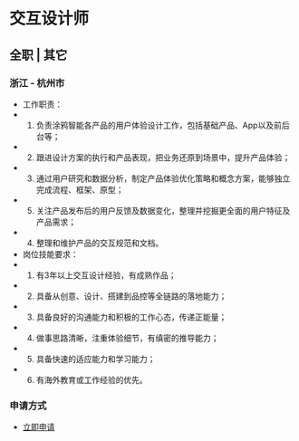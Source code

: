 
# 交互设计师
## 全职  |  其它
### 浙江 - 杭州市

- 工作职责：
- 1. 负责涂鸦智能各产品的用户体验设计工作，包括基础产品、App以及前后台等；
- 2. 跟进设计方案的执行和产品表现，把业务还原到场景中，提升产品体验；
- 3. 通过用户研究和数据分析，制定产品体验优化策略和概念方案，能够独立完成流程、框架、原型；
- 5. 关注产品发布后的用户反馈及数据变化，整理并挖掘更全面的用户特征及产品需求；
- 4. 整理和维护产品的交互规范和文档。
- 岗位技能要求：
- 1. 有3年以上交互设计经验，有成熟作品；
- 2. 具备从创意、设计、搭建到品控等全链路的落地能力；
- 3. 具备良好的沟通能力和积极的工作心态，传递正能量；
- 4. 做事思路清晰，注重体验细节，有缜密的推导能力；
- 5. 具备快速的适应能力和学习能力；
- 6. 有海外教育或工作经验的优先。
### 申请方式
- <a href="mailto:hr@tuya.com?subject=求职简历-交互设计师-来自GitHub">立即申请</a>